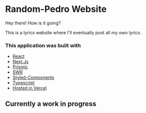 # Random-Pedro Website

Hey there! How is it going?

This is a lyrics website where I'll eventually post all my own lyrics.

### This application was built with

* [React](https://pt-br.reactjs.org/docs/hooks-intro.html)
* [Next.Js](https://nextjs.org/)
* [Prismic](https://prismic.io/)
* [SWR](https://swr.vercel.app/)
* [Styled-Components](https://styled-components.com/)
* [Typescript](https://www.typescriptlang.org/)
* [Hosted in Vercel](vercel.com)

## Currently a work in progress
